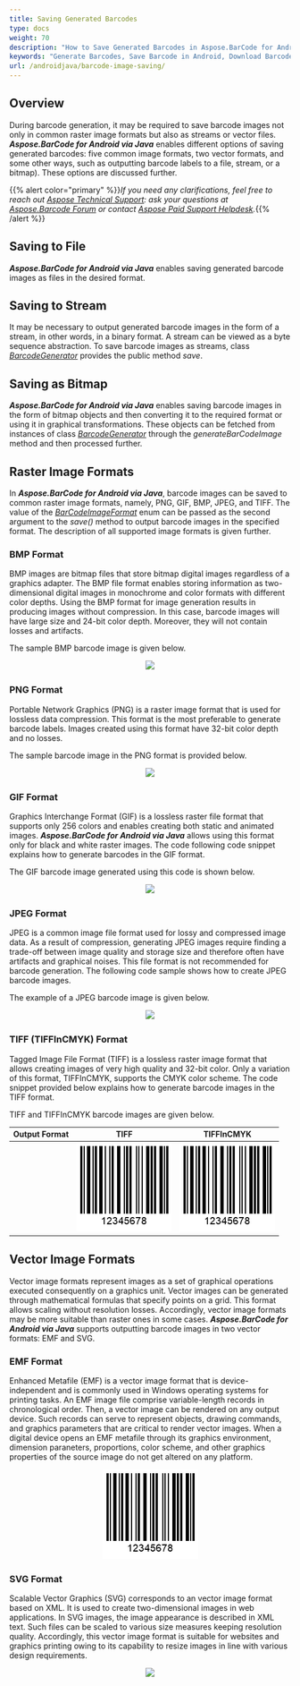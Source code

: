 ```yaml
---
title: Saving Generated Barcodes
type: docs
weight: 70
description: "How to Save Generated Barcodes in Aspose.BarCode for Android"
keywords: "Generate Barcodes, Save Barcode in Android, Download Barcode in Aspose.BarCode for Android, Generate Barcodes in Aspose.BarCode, Save To File Aspose Barcode, Barcode Vector Format, Generate Vector Barcodes, Save Barcode as JPEG, Save Barcode as PNG, Save Barcode as BMP, Save Barcode as TIFF, Save Barcode as GIF"
url: /androidjava/barcode-image-saving/
---
```

## **Overview**

During barcode generation, it may be required to save barcode images not only in common raster image formats
but also as streams or vector files. ***Aspose.BarCode for Android via Java*** enables different options of
saving generated barcodes: five common image formats, two vector formats, and some other ways, such as
outputting barcode labels to a file, stream, or a bitmap). These options are discussed further.

{{% alert color="primary" %}}*If you need any clarifications, feel free to reach
out [Aspose Technical Support](/barcode/java/technical-support/): ask your questions
at [Aspose.Barcode Forum](https://forum.aspose.com/c/barcode/13) or
contact [Aspose Paid Support Helpdesk](https://helpdesk.aspose.com/).*{{% /alert %}}

## **Saving to File**

***Aspose.BarCode for Android via Java*** enables saving generated barcode images as files in the desired
format.
<!--The code sample given below explains how to use this setting.  
  
{{< highlight java>}}
BarcodeGenerator gen = new BarcodeGenerator(EncodeTypes.Code128, "12345678");
gen.Save($"{path}StoreImageAsFile.png", BarCodeImageFormat.Png);
{{< /highlight >}}--> 

## **Saving to Stream**

It may be necessary to output generated barcode images in the form of a stream, in other words, in a binary
format. A stream can be viewed as a byte sequence abstraction. To save barcode images as streams, class [
*BarcodeGenerator*](https://reference.aspose.com/barcode/androidjava/com.aspose.barcode.generation/BarcodeGenerator)
provides the public method *save*<!--, as shown in the code snippet below-->.

<!--{{< highlight java>}}
using (Stream str = new FileStream($"{path}StoreImageAsStream.png", FileMode.Create, FileAccess.Write))
{
    BarcodeGenerator gen = new BarcodeGenerator(EncodeTypes.Code128, "12345678");
    gen.Save(str, BarCodeImageFormat.Png);
}
{{< /highlight >}}--> 

## **Saving as Bitmap**

***Aspose.BarCode for Android via Java*** enables saving barcode images in the form of bitmap objects and then
converting it to the required format or using it in graphical transformations. These objects can be fetched
from instances of class [
*BarcodeGenerator*](https://reference.aspose.com/barcode/androidjava/com.aspose.barcode.generation/BarcodeGenerator)
through the *generateBarCodeImage* method and then processed further.
<!--The following code sample shows how to use this output option in ***Aspose.BarCode for Android via Java***.

{{< highlight java>}}
BarcodeGenerator gen = new BarcodeGenerator(EncodeTypes.Code128, "12345678");
using (Bitmap bmp = gen.GenerateBarCodeImage())
    bmp.Save($"{path}StoreImageAsBitmap.png", ImageFormat.Png);
{{< /highlight >}}--> 

## **Raster Image Formats**

In ***Aspose.BarCode for Android via Java***, barcode images can be saved to common raster image formats,
namely, PNG, GIF, BMP, JPEG, and TIFF. The value of the [
*BarCodeImageFormat*](https://reference.aspose.com/barcode/androidjava/com.aspose.barcode.generation/BarCodeImageFormat)
enum can be passed as the second argument to the *save()* method to output barcode images in the specified
format. The description of all supported image formats is given further.

### **BMP Format**

BMP images are bitmap files that store bitmap digital images regardless of a graphics adapter. The BMP file
format enables storing information as two-dimensional digital images in monochrome and color formats with
different color depths. Using the BMP format for image generation results in producing images without
compression. In this case, barcode images will have large size and 24-bit color depth. Moreover, they will not
contain losses and artifacts.
<!--The code snippet provided below illustrates how to save barcode images in the BMP format.

{{< highlight java>}}
BarcodeGenerator gen = new BarcodeGenerator(EncodeTypes.Code128, "12345678");
//save as BMP
gen.Save($"{path}RasterImageBmp.bmp", BarCodeImageFormat.Bmp);
{{< /highlight >}}-->

The sample BMP barcode image is given below.

<p align="center"><image src="rasterimagebmp.bmp"></p>

### **PNG Format**

Portable Network Graphics (PNG) is a raster image format that is used for lossless data compression. This
format is the most preferable to generate barcode labels. Images created using this format have 32-bit color
depth and no losses.
<!--The following code sample explains how to save barcode images in the PNG format.
  
{{< highlight java>}}
BarcodeGenerator gen = new BarcodeGenerator(EncodeTypes.Code128, "12345678");
//save as Png
gen.Save($"{path}RasterImagePng.png", BarCodeImageFormat.Png);
{{< /highlight >}}-->

The sample barcode image in the PNG format is provided below.

<p align="center"><image src="rasterimagebmp.bmp"></p>

### **GIF Format**

Graphics Interchange Format (GIF) is a lossless raster file format that supports only 256 colors and enables
creating both static and animated images. ***Aspose.BarCode for Android via Java*** allows using this format
only for black and white raster images. The code following code snippet explains how to generate barcodes in
the GIF format.

<!--{{< highlight java>}}
BarcodeGenerator gen = new BarcodeGenerator(EncodeTypes.Code128, "12345678");
//save as Gif
gen.Save($"{path}RasterImageGif.gif", BarCodeImageFormat.Gif);
{{< /highlight >}}-->

The GIF barcode image generated using this code is shown below.

<p align="center"><image src="rasterimagegif.gif"></p>

### **JPEG Format**

JPEG is a common image file format used for lossy and compressed image data. As a result of compression,
generating JPEG images require finding a trade-off between image quality and storage size and therefore often
have artifacts and graphical noises. This file format is not recommended for barcode generation. The following
code sample shows how to create JPEG barcode images.

<!--{{< highlight java>}}
BarcodeGenerator gen = new BarcodeGenerator(EncodeTypes.Code128, "12345678");
//save as Jpeg
gen.Save($"{path}RasterImageJpeg.jpeg", BarCodeImageFormat.Jpeg);
{{< /highlight >}}-->

The example of a JPEG barcode image is given below.

<p align="center"><image src="rasterimagejpeg.jpeg"></p>

### **TIFF (TIFFInCMYK) Format**

Tagged Image File Format (TIFF) is a lossless raster image format that allows creating images of very high
quality and 32-bit color. Only a variation of this format, TIFFInCMYK, supports the CMYK color scheme. The
code snippet provided below explains how to generate barcode images in the TIFF format.

<!--{{< highlight java>}}
BarcodeGenerator gen = new BarcodeGenerator(EncodeTypes.Code128, "12345678");
//save as Tiff
gen.Save($"{path}RasterImageTiff.tiff", BarCodeImageFormat.Tiff);
//save as TiffInCmyk
gen.Save($"{path}RasterImageTiffInCmyk.tiff", BarCodeImageFormat.TiffInCmyk);
{{< /highlight >}}-->  

TIFF and TIFFInCMYK barcode images are given below.

| Output Format |                                               TIFF                                                |                                                  TIFFInCMYK                                                   |
|:-------------:|:-------------------------------------------------------------------------------------------------:|:-------------------------------------------------------------------------------------------------------------:|
|               | <a href="rasterimagetiff.tiff"><img src="rasterimagepng.png" alttext="Saving to TIFF format"></a> | <a href="rasterimagetiffincmyk.tiff"><img src="rasterimagepng.png" alttext="Saving to TIFFInCMYK format"></a> |

## **Vector Image Formats**

Vector image formats represent images as a set of graphical operations executed consequently on a graphics
unit. Vector images can be generated through mathematical formulas that specify points on a grid. This format
allows scaling without resolution losses. Accordingly, vector image formats may be more suitable than raster
ones in some cases. ***Aspose.BarCode for Android via Java*** supports outputting barcode images in two vector
formats: EMF and SVG.

### **EMF Format**

Enhanced Metafile (EMF) is a vector image format that is device-independent and is commonly used in Windows
operating systems for printing tasks. An EMF image file comprise variable-length records in chronological
order. Then, a vector image can be rendered on any output device. Such records can serve to represent objects,
drawing commands, and graphics parameters that are critical to render vector images. When a digital device
opens an EMF metafile through its graphics environment, dimension paraneters, proportions, color scheme, and
other graphics properties of the source image do not get altered on any platform.
<!--The following code sample shows how to generate EMF barcode images.

{{< highlight java>}}
BarcodeGenerator gen = new BarcodeGenerator(EncodeTypes.Code128, "12345678");
//save as Emf
gen.Save($"{path}VectorImageEmf.emf", BarCodeImageFormat.Emf);
{{< /highlight >}}--> 

<a href="vectorimageemf.emf"> <p align="center"><img src="rasterimagepng.png" alttext="Saving to EMF format"> </p></a>

### **SVG Format**

Scalable Vector Graphics (SVG) corresponds to an vector image format based on XML. It is used to create
two-dimensional images in web applications. In SVG images, the image appearance is described in XML text. Such
files can be scaled to various size measures keeping resolution quality. Accordingly, this vector image format
is suitable for websites and graphics printing owing to its capability to resize images in line with various
design requirements.

<!--The following code snippet explains how to create SVG barcode images.  

{{< highlight java>}}
BarcodeGenerator gen = new BarcodeGenerator(EncodeTypes.Code128, "12345678");
//save as Svg
gen.Save($"{path}VectorImageSvg.svg", BarCodeImageFormat.Svg);
{{< /highlight >}}--> 

<p align="center"><image src="vectorimagesvg.svg"></p>